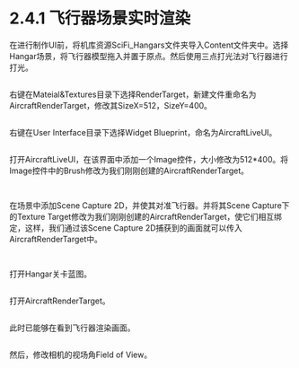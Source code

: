# 2.4.1 飞行器场景实时渲染

在进行制作UI前，将机库资源SciFi\_Hangars文件夹导入Content文件夹中。选择Hangar场景，将飞行器模型拖入并置于原点。然后使用三点打光法对飞行器进行打光。

<figure><img src="../../.gitbook/assets/image (270).png" alt=""><figcaption></figcaption></figure>

右键在Mateial\&Textures目录下选择RenderTarget，新建文件重命名为AircraftRenderTarget，修改其SizeX=512，SizeY=400。

<figure><img src="../../.gitbook/assets/image (251).png" alt=""><figcaption></figcaption></figure>

右键在User Interface目录下选择Widget Blueprint，命名为AircraftLiveUI。

<figure><img src="../../.gitbook/assets/image (286).png" alt=""><figcaption></figcaption></figure>

打开AircraftLiveUI，在该界面中添加一个Image控件，大小修改为512\*400。将Image控件中的Brush修改为我们刚刚创建的AircraftRenderTarget。

<figure><img src="../../.gitbook/assets/image (216).png" alt=""><figcaption></figcaption></figure>

<figure><img src="../../.gitbook/assets/image (258).png" alt=""><figcaption></figcaption></figure>

在场景中添加Scene Capture 2D，并使其对准飞行器。并将其Scene Capture下的Texture Target修改为我们刚刚创建的AircraftRenderTarget，使它们相互绑定，这样，我们通过该Scene Capture 2D捕获到的画面就可以传入AircraftRenderTarget中。

<figure><img src="../../.gitbook/assets/image (249).png" alt=""><figcaption></figcaption></figure>

<figure><img src="../../.gitbook/assets/image (201).png" alt=""><figcaption></figcaption></figure>

打开Hangar关卡蓝图。

<figure><img src="../../.gitbook/assets/image (209).png" alt=""><figcaption></figcaption></figure>

打开AircraftRenderTarget。

<figure><img src="../../.gitbook/assets/image (229).png" alt=""><figcaption></figcaption></figure>

此时已能够在看到飞行器渲染画面。

<figure><img src="../../.gitbook/assets/image (237).png" alt=""><figcaption></figcaption></figure>

然后，修改相机的视场角Field of View。

<figure><img src="../../.gitbook/assets/image (246).png" alt=""><figcaption></figcaption></figure>
